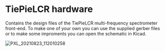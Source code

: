 # TiePieLCR hardware
Contains the design files of the TiePieLCR multi-frequency spectrometer front-end. To make one of your own you can use the supplied gerber files or to make some improments you can open the schematic in Kicad.

![PXL_20210823_112010258](https://user-images.githubusercontent.com/6079002/213183026-6207f424-02ba-4cc5-b03b-58feec58db7a.jpg)
